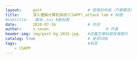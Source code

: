 ```yaml
---
layout:     post   				    # 使用的布局（不需要改）
title:      深入理解计算机系统(CSAPP)_attack lab	# 标题 
#subtitle:   脚本，xss #副标题
date:       2020-07-16 				# 时间
author:     s-seven 						# 作者
header-img: img/post-bg-2015.jpg 	#这篇文章标题背景图片
catalog: true 						# 是否归档
tags:								#标签
    - CSAPP
---
```


